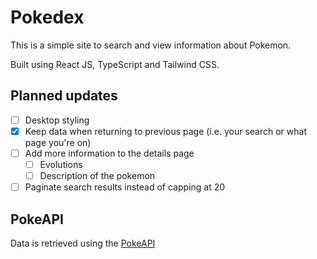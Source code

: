 # Pokedex

This is a simple site to search and view information about Pokemon.

Built using React JS, TypeScript and Tailwind CSS.

## Planned updates

- [ ] Desktop styling
- [x] Keep data when returning to previous page (i.e. your search or what page you're on)
- [ ] Add more information to the details page
  - [ ] Evolutions
  - [ ] Description of the pokemon
- [ ] Paginate search results instead of capping at 20

## PokeAPI

Data is retrieved using the [PokeAPI](https://pokeapi.co/)

